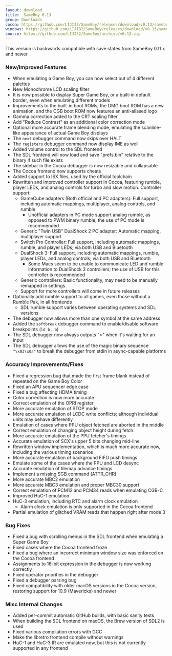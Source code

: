 ```yaml
---
layout: download
title:  SameBoy 0.13
group: Downloads
cocoa: https://github.com/LIJI32/SameBoy/releases/download/v0.13/sameboy_cocoa_v0.13.zip
windows: https://github.com/LIJI32/SameBoy/releases/download/v0.13/sameboy_winsdl_v0.13.zip
source: https://github.com/LIJI32/SameBoy/archive/v0.13.zip
---
```

This version is backwards compatible with save states from SameBoy 0.11.x and newer.

### New/Improved Features
* When emulating a Game Boy, you can now select out of 4 different palettes
* New Monochrome LCD scaling filter
* It is now possible to display Super Game Boy, or a built-in default border, even when emulating different models
* Improvements to the built-in boot ROMs; the DMG boot ROM has a new animation, and the CGB boot ROM now features an anti-aliased logo
* Gamma correction added to the CRT scaling filter
* Add "Reduce Contrast" as an additional color correction mode
* Optional more accurate frame blending mode, emulating the scanline-like appearance of actual Game Boy displays
* The `next` debugger command now skips over HALT
* The `registers` debugger command now display IME as well
* Added volume control to the SDL frontend
* The SDL frontend will now load and save "prefs.bin" relative to the binary if such file exists
* The sidebar in the Cocoa debugger is now resizable and collapsable
* The Cocoa frontend now supports cheats
* Added support to ISX files, used by the official toolchain
* Rewritten and improved controller support in Cocoa, featuring rumble, player LEDs, and analog controls for turbo and slow motion. Controller support:
  * GameCube adapters (Both official and PC adapters): Full support, including automatic mappings, multiplayer, analog controls, and rumble
    * Unofficial adapters in PC mode support analog rumble, as opposed to PWM binary rumble; the use of PC mode is recommended
  * Generic "Twin USB" DualShock 2 PC adapter: Automatic mapping, multiplayer support
  * Switch Pro Controller: Full support, including automatic mappings, rumble, and player LEDs; via both USB and Bluetooth
  * DualShock 3: Full support, including automatic mappings, rumble, player LEDs, and analog controls; via both USB and Bluetooth
    * Some Macs seem to be unable to communicate LED and rumble information to DualShock 3 controllers; the use of USB for this controller is recommended
  * Generic controllers: Basic functionality, may need to be manually remapped in settings
  * Support for more controllers will come in future releases
* Optionally add rumble support to all games, even those without a Rumble Pak, in all frontends
  * SDL rumble support varies between operating systems and SDL versions
* The debugger now allows more than one symbol at the same address
* Added the `softbreak` debugger command to enable/disable software breakpoints (`ld b, b`)
* The SDL debugger now always outputs ">" when it's waiting for an input
* The SDL debugger allows the use of the magic binary sequence `"\x03\x0a"` to break the debugger from stdin in async-capable platforms

### Accuracy Improvements/Fixes
* Fixed a regression bug that made the first frame blank instead of repeated on the Game Boy Color
* Fixed an APU sequencer edge case
* Fixed a bug affecting HDMA timing
* Color correction is now more accurate
* Correct emulation of the OPRI register
* More accurate emulation of STOP mode
* More accurate emulation of LCDC write conflicts; although individual units may behave differently
* Emulation of cases where PPU object fetched are aborted in the middle
* Correct emulation of changing object height during fetch
* More accurate emulation of the PPU fetcher's timings
* Accurate emulation of SCX's upper 5 bits changing mid-line
* Rewritten window implementation, which is much more accurate now, including the various timing scenarios
* More accurate emulation of background FIFO push timings
* Emulate some of the cases where the PPU and LCD desync
* Accurate emulation of tilemap advance timings
* Implement a missing SGB command (ATTR_CHR)
* More accurate MBC2 emulation
* More accurate MBC3 emulation and proper MBC30 support
* Correct emulation of PCM12 and PCM34 reads when emulating CGB-C
* Improved HuC-1 emulation
* HuC-3 emulation, including RTC and alarm clock emulation
  * Alarm clock emulation is only supported in the Cocoa frontend
* Partial emulation of glitched VRAM reads that happen right after mode 3

### Bug Fixes
* Fixed a bug with scrolling menus in the SDL frontend when emulating a Super Game Boy
* Fixed cases where the Cocoa frontend froze
* Fixed a bug where an incorrect minimum window size was enforced on the Cocoa frontend
* Assignments to 16-bit expression in the debugger is now working correctly
* Fixed operator priorities in the debugger
* Fixed a debugger parsing bug
* Fixed compatibility with older macOS versions in the Cocoa version, restoring support for 10.9 (Mavericks) and newer

### Misc Internal Changes
* Added per-commit automatic GitHub builds, with basic sanity tests
* When building the SDL frontend on macOS, the Brew version of SDL2 is used
* Fixed various compilation errors with GCC
* Make the libretro frontend compile without warnings
* HuC-1 and HuC-3 IR are emulated now, but this is not currently supported in any frontend
